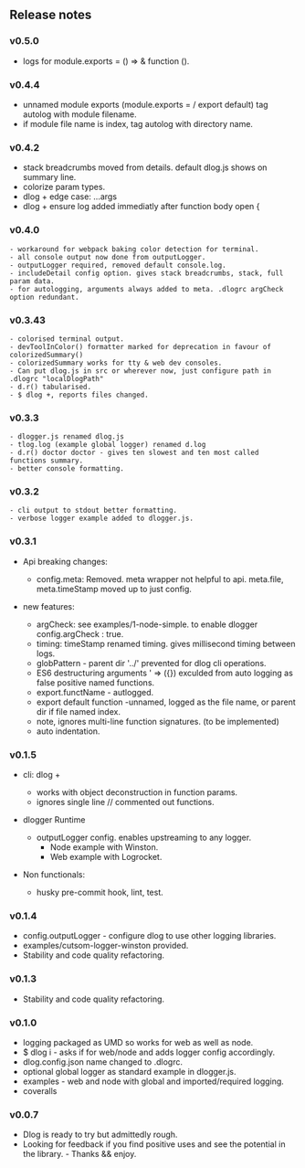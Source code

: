 ## Release notes

### v0.5.0
  - logs for module.exports = () =>  & function ().

### v0.4.4
  - unnamed module exports (module.exports = / export default) tag autolog with module filename.
  - if module file name is index, tag autolog with directory name.

### v0.4.2
  - stack breadcrumbs moved from details. default dlog.js shows on summary line.
  - colorize param types.
  - dlog + edge case: ...args
  - dlog + ensure log added immediatly after function body open {

### v0.4.0
    - workaround for webpack baking color detection for terminal.
    - all console output now done from outputLogger.
    - outputLogger required, removed default console.log.
    - includeDetail config option. gives stack breadcrumbs, stack, full param data.
    - for autologging, arguments always added to meta. .dlogrc argCheck option redundant.

### v0.3.43
    - colorised terminal output.
    - devToolInColor() formatter marked for deprecation in favour of colorizedSummary()
    - colorizedSummary works for tty & web dev consoles.
    - Can put dlog.js in src or wherever now, just configure path in .dlogrc "localDlogPath"
    - d.r() tabularised.
    - $ dlog +, reports files changed.

### v0.3.3

    - dlogger.js renamed dlog.js
    - tlog.log (example global logger) renamed d.log
    - d.r() doctor doctor - gives ten slowest and ten most called functions summary.
    - better console formatting.

### v0.3.2

    - cli output to stdout better formatting.
    - verbose logger example added to dlogger.js.

### v0.3.1

- Api breaking changes:

  - config.meta: Removed. meta wrapper not helpful to api. meta.file, meta.timeStamp moved up to just config.

- new features:
  - argCheck: see examples/1-node-simple. to enable dlogger config.argCheck : true.
  - timing: timeStamp renamed timing. gives millisecond timing between logs.
  - globPattern - parent dir '../' prevented for dlog cli operations.
  - ES6 destructuring arguments ' => ({}) exculded from auto logging as false positive named functions.
  - export.functName - autlogged.
  - export default function -unnamed, logged as the file name, or parent dir if file named index.
  - note, ignores multi-line function signatures. (to be implemented)
  - auto indentation.

### v0.1.5

- cli: dlog +

  - works with object deconstruction in function params.
  - ignores single line // commented out functions.

* dlogger Runtime

  - outputLogger config. enables upstreaming to any logger.
    - Node example with Winston.
    - Web example with Logrocket.

* Non functionals:

  - husky pre-commit hook, lint, test.

### v0.1.4

- config.outputLogger - configure dlog to use other logging libraries.
- examples/cutsom-logger-winston provided.
- Stability and code quality refactoring.

### v0.1.3

- Stability and code quality refactoring.

### v0.1.0

- logging packaged as UMD so works for web as well as node.
- \$ dlog i - asks if for web/node and adds logger config accordingly.
- dlog.config.json name changed to .dlogrc.
- optional global logger as standard example in dlogger.js.
- examples - web and node with global and imported/required logging.
- coveralls

### v0.0.7

- Dlog is ready to try but admittedly rough.
- Looking for feedback if you find positive uses and see the potential in the library. - Thanks && enjoy.
